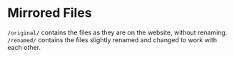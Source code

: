 # Mirrored Files

`/original/` contains the files as they are on the website, without renaming.  
`/renamed/` contains the files slightly renamed and changed to work with each other.